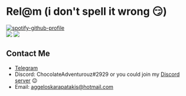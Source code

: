 # Rel@m (i don't spell it wrong 😏)
[![spotify-github-profile](https://spotify-github-profile.vercel.app/api/view?uid=31aelp723mazmkouggo3pyt6fj2i&cover_image=true&theme=natemoo-re&bar_color=53b14f&bar_color_cover=true)](https://spotify-github-profile.vercel.app/api/view?uid=31aelp723mazmkouggo3pyt6fj2i&redirect=true)
<br>
![](https://github-readme-stats.vercel.app/api?username=ChocolateAdventurouz)
![](https://github-profile-summary-cards.vercel.app/api/cards/profile-details?username=ChocolateAdventurouz&theme=solarized_dark)

## Contact Me

- [Telegram](https://t.me/chocolateadventurouz)
- Discord: ChocolateAdventurouz#2929 or you could join my [Discord server](https://discord.gg/yXsv5asHJR) 😉
- Email: aggeloskarapatakis@hotmail.com

